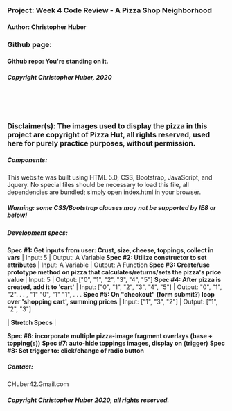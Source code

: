 ### Project: **Week 4 Code Review - A Pizza Shop Neighborhood**
#### Author: **Christopher Huber**

### Github page: 
#### Github repo: You're standing on it.
##### Copyright Christopher Huber, 2020

&nbsp;
     
&nbsp;
     
### Disclaimer(s): The images used to display the pizza in this project are copyright of Pizza Hut, all rights reserved, used here for purely practice purposes, without permission.
         
##### Components: 
This website was built using HTML 5.0, CSS, Bootstrap, JavaScript, and Jquery. 
No special files should be necessary to load this file, all
dependencies are bundled; simply open index.html in your browser.
##### **Warning: some CSS/Bootstrap clauses may not be supported by IE8 or below!**

##### Development specs:

**Spec #1: Get inputs from user: Crust, size, cheese, toppings, collect in vars** | Input: 5 | Output: A Variable
**Spec #2: Utilize constructor to set attributes** |  Input: A Variable | Output: A Function
**Spec #3: Create/use prototype method on pizza that calculates/returns/sets the pizza's price value** | Input: 5 | Output: ["0", "1", "2", "3", "4", "5"]
**Spec #4: After pizza is created, add it to 'cart'** | Input: ["0", "1", "2", "3", "4", "5"] | Output: "0", "1", "2". . . , "1" "0", "1" "1", . . .
**Spec #5: On "checkout" (form submit?) loop over 'shopping cart', summing prices** |  Input: ["1", "3", "2"] | Output: ["1", "2", "3"]

| **Stretch Specs** |

**Spec #6: incorporate multiple pizza-image fragment overlays (base + topping(s))**
**Spec #7: auto-hide toppings images, display on (trigger)**
**Spec #8: Set trigger to: click/change of radio button**


##### _Contact_:

CHuber42.Gmail.com

##### _Copyright Christopher Huber 2020, all rights reserved._